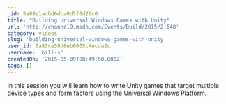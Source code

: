 ```yaml
---
_id: 5a88e1adbd6dca0d5f0d26c0
title: "Building Universal Windows Games with Unity"
url: 'http://channel9.msdn.com/Events/Build/2015/2-648'
category: videos
slug: 'building-universal-windows-games-with-unity'
user_id: 5a83ce59d6eb0005c4ecda2c
username: 'bill-s'
createdOn: '2015-05-09T08:49:50.000Z'
tags: []
---
```


In this session you will learn how to write Unity games that target multiple device types and form factors using the Universal Windows Platform.
